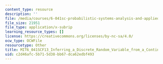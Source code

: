 ```yaml
---
content_type: resource
description: ''
file: /media/courses/6-041sc-probabilistic-systems-analysis-and-applied-probability-fall-2013/c2d46afc5b715d38bb67dca62edbf493_MIT6_041SCF13_Inferring_a_Discrete_Random_Variable_from_a_Continuous_Measurement_300k.vtt
file_size: 21951
file_type: application/x-subrip
learning_resource_types: []
license: https://creativecommons.org/licenses/by-nc-sa/4.0/
ocw_type: OCWFile
resourcetype: Other
title: MIT6_041SCF13_Inferring_a_Discrete_Random_Variable_from_a_Continuous_Measurement_300k.srt
uid: c2d46afc-5b71-5d38-bb67-dca62edbf493
---
```

